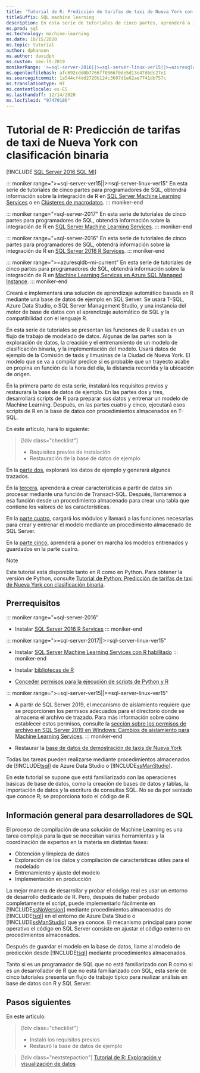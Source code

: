 ```yaml
---
title: 'Tutorial de R: Predicción de tarifas de taxi de Nueva York con clasificación binaria'
titleSuffix: SQL machine learning
description: En esta serie de tutoriales de cinco partes, aprenderá a insertar código de R en procedimientos almacenados de SQL Server y funciones de T-SQL con el aprendizaje automático de SQL para predecir tarifas de taxis de Nueva York mediante la clasificación binaria.
ms.prod: sql
ms.technology: machine-learning
ms.date: 10/15/2020
ms.topic: tutorial
author: dphansen
ms.author: davidph
ms.custom: seo-lt-2019
monikerRange: '>=sql-server-2016||>=sql-server-linux-ver15||>=azuresqldb-mi-current'
ms.openlocfilehash: afc692cdd0b7766ff0366f0de5d13e47d6dc27e1
ms.sourcegitcommit: 1a544cf4dd2720b124c3697d1e62ae7741db757c
ms.translationtype: HT
ms.contentlocale: es-ES
ms.lasthandoff: 12/14/2020
ms.locfileid: "97470186"
---
```

# <a name="r-tutorial-predict-nyc-taxi-fares-with-binary-classification"></a>Tutorial de R: Predicción de tarifas de taxi de Nueva York con clasificación binaria
[!INCLUDE [SQL Server 2016 SQL MI](../../includes/applies-to-version/sqlserver2016-asdbmi.md)]

::: moniker range=">=sql-server-ver15||>=sql-server-linux-ver15"
En esta serie de tutoriales de cinco partes para programadores de SQL, obtendrá información sobre la integración de R en [SQL Server Machine Learning Services](../sql-server-machine-learning-services.md) o en [Clústeres de macrodatos](../../big-data-cluster/machine-learning-services.md).
::: moniker-end

::: moniker range="=sql-server-2017"
En esta serie de tutoriales de cinco partes para programadores de SQL, obtendrá información sobre la integración de R en [SQL Server Machine Learning Services](../sql-server-machine-learning-services.md).
::: moniker-end

::: moniker range="=sql-server-2016"
En esta serie de tutoriales de cinco partes para programadores de SQL, obtendrá información sobre la integración de R en [SQL Server 2016 R Services](../sql-server-machine-learning-services.md).
::: moniker-end

::: moniker range=">=azuresqldb-mi-current"
En esta serie de tutoriales de cinco partes para programadores de SQL, obtendrá información sobre la integración de R en [Machine Learning Services en Azure SQL Managed Instance](/azure/azure-sql/managed-instance/machine-learning-services-overview).
::: moniker-end

Creará e implementará una solución de aprendizaje automático basada en R mediante una base de datos de ejemplo en SQL Server. Se usará T-SQL, Azure Data Studio, o SQL Server Management Studio, y una instancia del motor de base de datos con el aprendizaje automático de SQL y la compatibilidad con el lenguaje R.

En esta serie de tutoriales se presentan las funciones de R usadas en un flujo de trabajo de modelado de datos. Algunas de las partes son la exploración de datos, la creación y el entrenamiento de un modelo de clasificación binaria, y la implementación del modelo. Usará datos de ejemplo de la Comisión de taxis y limusinas de la Ciudad de Nueva York. El modelo que se va a compilar predice si es probable que un trayecto acabe en propina en función de la hora del día, la distancia recorrida y la ubicación de origen.

En la primera parte de esta serie, instalará los requisitos previos y restaurará la base de datos de ejemplo. En las partes dos y tres, desarrollará scripts de R para preparar sus datos y entrenar un modelo de Machine Learning. Después, en las partes cuatro y cinco, ejecutará esos scripts de R en la base de datos con procedimientos almacenados en T-SQL.

En este artículo, hará lo siguiente:

> [!div class="checklist"]
> + Requisitos previos de instalación
> + Restauración de la base de datos de ejemplo

En la [parte dos](r-taxi-classification-explore-data.md), explorará los datos de ejemplo y generará algunos trazados.

En la [tercera](r-taxi-classification-create-features.md), aprenderá a crear características a partir de datos sin procesar mediante una función de Transact-SQL. Después, llamaremos a esa función desde un procedimiento almacenado para crear una tabla que contiene los valores de las características.

En la [parte cuatro](r-taxi-classification-train-model.md), cargará los módulos y llamará a las funciones necesarias para crear y entrenar el modelo mediante un procedimiento almacenado de SQL Server.

En la [parte cinco](r-taxi-classification-deploy-model.md), aprenderá a poner en marcha los modelos entrenados y guardados en la parte cuatro.

> [!NOTE]
> Este tutorial está disponible tanto en R como en Python. Para obtener la versión de Python, consulte [Tutorial de Python: Predicción de tarifas de taxi de Nueva York con clasificación binaria](r-taxi-classification-introduction.md).

## <a name="prerequisites"></a>Prerrequisitos

::: moniker range="=sql-server-2016"
+ Instalar [SQL Server 2016 R Services](../install/sql-r-services-windows-install.md#verify-installation)
::: moniker-end

::: moniker range=">=sql-server-2017||>=sql-server-linux-ver15"
+ Instalar [SQL Server Machine Learning Services con R habilitado](../install/sql-machine-learning-services-windows-install.md#verify-installation)
::: moniker-end

+ Instalar [bibliotecas de R](../package-management/r-package-information.md)

+ [Conceder permisos para la ejecución de scripts de Python y R](../security/user-permission.md)

::: moniker range=">=sql-server-ver15||>=sql-server-linux-ver15"
+ A partir de SQL Server 2019, el mecanismo de aislamiento requiere que se proporcionen los permisos adecuados para el directorio donde se almacena el archivo de trazado. Para más información sobre cómo establecer estos permisos, consulte la [sección sobre los permisos de archivo en SQL Server 2019 en Windows: Cambios de aislamiento para Machine Learning Services](../install/sql-server-machine-learning-services-2019.md#file-permissions).
::: moniker-end

+ Restaurar la [base de datos de demostración de taxis de Nueva York](demo-data-nyctaxi-in-sql.md)

Todas las tareas pueden realizarse mediante procedimientos almacenados de [!INCLUDE[tsql](../../includes/tsql-md.md)] de Azure Data Studio o [!INCLUDE[ssManStudio](../../includes/ssmanstudio-md.md)].

En este tutorial se supone que está familiarizado con las operaciones básicas de base de datos, como la creación de bases de datos y tablas, la importación de datos y la escritura de consultas SQL. No se da por sentado que conoce R; se proporciona todo el código de R.

## <a name="background-for-sql-developers"></a>Información general para desarrolladores de SQL

El proceso de compilación de una solución de Machine Learning es una tarea compleja para la que se necesitan varias herramientas y la coordinación de expertos en la materia en distintas fases:

+ Obtención y limpieza de datos
+ Exploración de los datos y compilación de características útiles para el modelado
+ Entrenamiento y ajuste del modelo
+ Implementación en producción

La mejor manera de desarrollar y probar el código real es usar un entorno de desarrollo dedicado de R. Pero, después de haber probado completamente el script, puede implementarlo fácilmente en [!INCLUDE[ssNoVersion](../../includes/ssnoversion-md.md)] mediante procedimientos almacenados de [!INCLUDE[tsql](../../includes/tsql-md.md)] en el entorno de Azure Data Studio o [!INCLUDE[ssManStudio](../../includes/ssmanstudio-md.md)] que ya conoce. El mecanismo principal para poner operativo el código en SQL Server consiste en ajustar el código externo en procedimientos almacenados.

Después de guardar el modelo en la base de datos, llame al modelo de predicción desde [!INCLUDE[tsql](../../includes/tsql-md.md)] mediante procedimientos almacenados.

Tanto si es un programador de SQL que no está familiarizado con R como si es un desarrollador de R que no está familiarizado con SQL, esta serie de cinco tutoriales presenta un flujo de trabajo típico para realizar análisis en base de datos con R y SQL Server.

## <a name="next-steps"></a>Pasos siguientes

En este artículo:

> [!div class="checklist"]
> + Instaló los requisitos previos
> + Restauró la base de datos de ejemplo

> [!div class="nextstepaction"]
> [Tutorial de R: Exploración y visualización de datos](r-taxi-classification-explore-data.md)